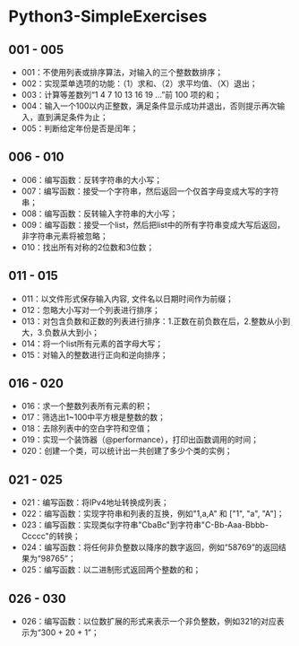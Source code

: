# Python3-SimpleExercises

## 001 - 005
- 001：不使用列表或排序算法，对输入的三个整数数排序；
- 002：实现菜单选项的功能：（1）求和、（2）求平均值、（X）退出；
- 003：计算等差数列“1 4 7 10 13 16 19 ...”前 100 项的和；
- 004：输入一个100以内正整数，满足条件显示成功并退出，否则提示再次输入，直到满足条件为止；
- 005：判断给定年份是否是闰年；

## 006 - 010
- 006：编写函数：反转字符串的大小写；
- 007：编写函数：接受一个字符串，然后返回一个仅首字母变成大写的字符串；
- 008：编写函数：反转输入字符串的大小写；
- 009：编写函数：接受一个list，然后把list中的所有字符串变成大写后返回，非字符串元素将被忽略；
- 010：找出所有对称的2位数和3位数；

## 011 - 015
- 011：以文件形式保存输入内容, 文件名以日期时间作为前缀；
- 012：忽略大小写对一个列表进行排序；
- 013：对包含负数和正数的列表进行排序：1.正数在前负数在后，2.整数从小到大，3.负数从大到小；
- 014：将一个list所有元素的首字母大写；
- 015：对输入的整数进行正向和逆向排序；

## 016 - 020
- 016：求一个整数列表所有元素的积；
- 017：筛选出1~100中平方根是整数的数；
- 018：去除列表中的空白字符和空值；
- 019：实现一个装饰器（@performance），打印出函数调用的时间；
- 020：创建一个类，可以统计出一共创建了多少个类的实例；

## 021 - 025
- 021：编写函数：将IPv4地址转换成列表；
- 022：编写函数：实现字符串和列表的互换，例如"1,a,A" 和 ["1", "a", "A"]；
- 023：编写函数：实现类似字符串"CbaBc"到字符串"C-Bb-Aaa-Bbbb-Ccccc"的转换；
- 024：编写函数：将任何非负整数以降序的数字返回，例如“58769”的返回结果为“98765”；
- 025：编写函数：以二进制形式返回两个整数的和；

## 026 - 030
- 026：编写函数：以位数扩展的形式来表示一个非负整数，例如321的对应表示为“300 + 20 + 1”；